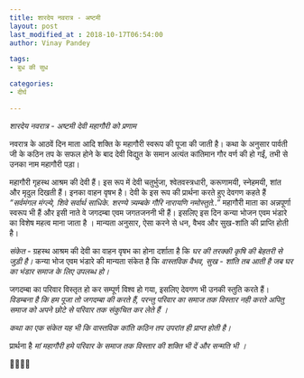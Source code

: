 ```yaml
---
title: शारदेय नवरात्र - अष्टमी
layout: post
last_modified_at : 2018-10-17T06:54:00
author: Vinay Pandey

tags:
- बुध की सुध

categories:
- दीर्घ

---
```


*शारदेय नवरात्र - अष्टमी*
*देवी महागौरी को प्रणाम*

नवरात्र के आठवें दिन माता आदि शक्ति के महागौरी स्वरूप की पूजा की जाती है। कथा के अनुसार पार्वती जी के कठिन तप के सफल होने के बाद देवी विद्युत के समान अत्यंत कांतिमान गौर वर्ण की हो गईं, तभी से उनका नाम महागौरी पड़ा।

महागौरी गृहस्थ आश्रम की देवी हैं। इस रूप में देवी चतुर्भुजा, श्वेतवस्त्रधारी, करूणामयी, स्नेहमयी, शांत और मृदुल दिखती हैं। इनका वाहन वृषभ है। देवी के इस रूप की प्रार्थना करते हुए देवगण कहते हैं 
_“सर्वमंगल मंग्ल्ये, शिवे सर्वार्थ साधिके. शरण्ये त्र्यम्बके गौरि नारायणि नमोस्तुते..”_
महागौरी माता का अन्नपूर्णा स्वरूप भी हैं और इसी नाते वे जगदम्बा एवम जगतजननी भी हैं। इसलिए इस दिन कन्या भोजन एवम भंडारे का विशेष महत्व माना जाता है । मान्यता अनुसार, ऐसा करने से धन, वैभव और सुख-शांति की प्राप्ति होती है।

*संकेत* - ग्रहस्थ आश्रम की देवी का वाहन वृषभ का होना दर्शाता है कि *घर की तरक्की कृषि की बेहतरी से जुड़ी है।* कन्या भोज एवम भंडारे की मान्यता संकेत है कि *वास्तविक वैभव, सुख - शांति तब आती है जब घर का भंडार समाज के लिए उपलब्ध हो।*

जगदम्बा का परिवार विस्तृत हो कर सम्पूर्ण विश्व हो गया, इसलिए देवगण भी उनकी स्तुति करते हैं।  *विडम्बना है कि हम पूजा तो जगदम्बा की करते हैं, परन्तु परिवार का समाज तक विस्तार नही करते अपितु समाज को अपने छोटे से परिवार तक संकुचित कर लेते हैं ।*

*कथा का एक संकेत यह भी कि वास्तविक कांति कठिन तप उपरांत ही प्राप्त होती है।*

प्रार्थना है
*मां महागौरी*
*हमे परिवार के समाज तक विस्तार की शक्ति भी दें और सन्मति भी ।*

🙏🌷🌷🙏
